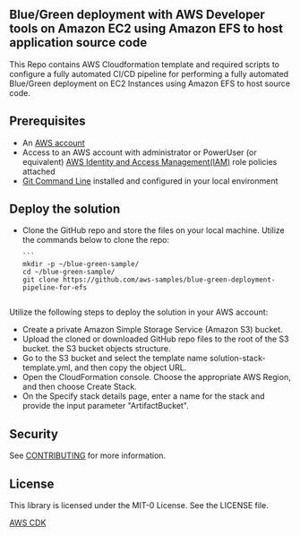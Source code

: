 ## Blue/Green deployment with AWS Developer tools on Amazon EC2 using Amazon EFS to host application source code

This Repo contains AWS Cloudformation template and required scripts to configure a fully automated CI/CD pipeline for performing a fully automated Blue/Green deployment on EC2 Instances using Amazon EFS to host source code.

## Prerequisites

- An [AWS account](https://signin.aws.amazon.com/signin?redirect_uri=https%3A%2F%2Fportal.aws.amazon.com%2Fbilling%2Fsignup%2Fresume&client_id=signup)
- Access to an AWS account with administrator or PowerUser (or equivalent) [AWS Identity and Access Management(IAM)](http://aws.amazon.com/iam) role policies attached
- [Git Command Line](https://git-scm.com/book/en/v2/Getting-Started-Installing-Git) installed and configured in your local environment

## Deploy the solution

- Clone the GitHub repo and store the files on your local machine. Utilize the commands below to clone the repo:

      ```
      mkdir -p ~/blue-green-sample/
      cd ~/blue-green-sample/
      git clone https://github.com/aws-samples/blue-green-deployment-pipeline-for-efs
    ```

Utilize the following steps to deploy the solution in your AWS account:

- Create a private Amazon Simple Storage Service (Amazon S3) bucket.
- Upload the cloned or downloaded GitHub repo files to the root of the S3 bucket. the S3 bucket objects structure.
- Go to the S3 bucket and select the template name solution-stack-template.yml, and then copy the object URL.
- Open the CloudFormation console. Choose the appropriate AWS Region, and then choose Create Stack.
- On the Specify stack details page, enter a name for the stack and provide the input parameter "ArtifactBucket".

## Security

See [CONTRIBUTING](CONTRIBUTING.md#security-issue-notifications) for more information.

## License

This library is licensed under the MIT-0 License. See the LICENSE file.


[AWS CDK](https://docs.aws.amazon.com/cdk/latest/guide/getting_started.html)


